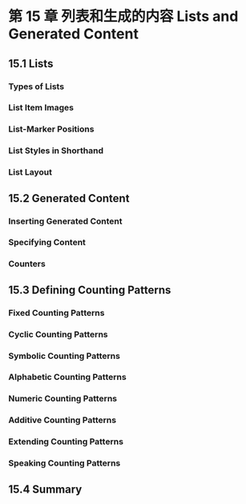 # 第 15 章 列表和生成的内容 Lists and Generated Content

## 15.1 Lists

### Types of Lists

### List Item Images

### List-Marker Positions

### List Styles in Shorthand

### List Layout

## 15.2 Generated Content

### Inserting Generated Content

### Specifying Content

### Counters

## 15.3 Defining Counting Patterns

### Fixed Counting Patterns

### Cyclic Counting Patterns

### Symbolic Counting Patterns

### Alphabetic Counting Patterns

### Numeric Counting Patterns

### Additive Counting Patterns

### Extending Counting Patterns

### Speaking Counting Patterns

## 15.4 Summary
